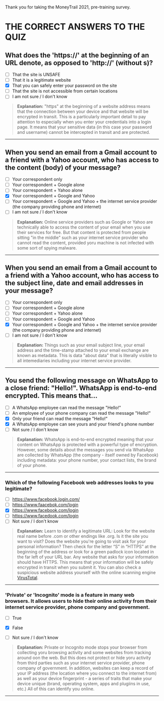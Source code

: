 Thank you for taking the MoneyTrail 2021, pre-training survey.

# THE CORRECT ANSWERS TO THE QUIZ

## What does the 'https://' at the beginning of an URL denote, as opposed to 'http://' (without s)?
- [ ] That the site is UNSAFE
- [ ] That it is a legitimate website
- [x] That you can safely enter your password on the site
- [ ] That the site is not accessible from certain locations
- [ ] I am not sure / I don't know

> **Explanation:** "https" at the beginning of a website address means that the connection between your device and that website will be encrypted in transit. This is a particularly important detail to pay attention to especially when you enter your credentials into a login page. It means that your sensitive data (in this case your password and username) cannot be intercepted in transit and are protected.

---

## When you send an email from a Gmail account to a friend with a Yahoo account, who has access to the content (body) of your message?
- [ ] Your correspondent only
- [ ] Your correspondent + Google alone
- [ ] Your correspondent + Yahoo alone
- [x] Your correspondent + Google and Yahoo
- [ ] Your correspondent + Google and Yahoo + the internet service provider (the company providing phone and internet)
- [ ] I am not sure / I don't know

> **Explanation:** Online service providers such as Google or Yahoo are technically able to access the content of your email when you use their services for free. But that content is protected from people sitting "in the middle" such as your internet service provider who cannot read the content, provided yoru machine is not infected with some sort of spying malware.

---

## When you send an email from a Gmail account to a friend with a Yahoo account, who has access to the subject line, date and email addresses in your message?


- [ ] Your correspondent only
- [ ] Your correspondent + Google alone
- [ ] Your correspondent + Yahoo alone
- [ ] Your correspondent + Google and Yahoo
- [x] Your correspondent + Google and Yahoo + the internet service provider (the company providing phone and internet)
- [ ] I am not sure / I don't know

> **Explanation:** Things such as your email subject line, your email address and the time-stamp attached to your email exchange are known as metadata. This is data "about data" that is literally visible to all intemediaries including your internet service provider.

---

## You send the following message on WhatsApp to a close friend: "Hello!". WhatsApp is end-to-end encrypted. This means that...

- [ ] A WhatsApp employee can read the message "Hello!"
- [ ] An employee of your phone company can read the message "Hello!"
- [x] Only your friend can read the message "Hello!"
- [x] A WhatsApp employee can see yours and your friend's phone number
- [ ] Not sure / I don't know

> **Explanation:** WhatsApp is end-to-end encrypted meaning that your content on WhatsApp is protected with a powerful type of encryption. However, some details about the messages you send via WhatsApp are collected by WhatsApp (the company - itself owned by Facebook) including metadata: your phone number, your contact lists, the brand of your phone.

---

### Which of the following Facebook web addresses looks to you legitimate?

- [ ] https://www.facebook.login.com/
- [ ] https://www.faacebok.com/login
- [x] https://www.facebook.com/login
- [ ] https://www.facedook.com/login
- [ ] Not sure / I don't know

> **Explanation:** Learn to identify a legitimate URL: Look for the website real name before .com or other endings like .org. Is it the site you want to visit?
Does the website you're going to visit ask for your personal information? Then check for the letter “S” in “HTTPS” at the beginning of the address or look for a green padlock icon located in the far left of your URL bar. Any website that asks for your information should have HTTPS. This means that your information will be safely encrypted in transit when you submit it.
You can also check a suspicious website address yourself with the online scanning engine [VirusTotal](https://www.virustotal.com/gui/home/url).

---

### 'Private' or 'Incognito' mode is a feature in many web browsers. It allows users to hide their online activity from their internet service provider, phone company and government.

- [ ] True
- [x] False
- [ ] Not sure / I don't know


> **Explanation:** Private or Incognito mode stops your browser from collecting yoru browsing activity and some websites from tracking around oon the web. But this does not protect or hide yoru activity from third parties such as your internet service provider, phone company of government. In addition, websites can keep a record of your IP address (the location where you connect to the internet from) as well as your device fingerprint - a series of traits that make your device unique (brand, operating system, apps and plugiins in use, etc.) All of this can identify you online.

---

### 

